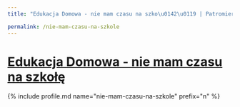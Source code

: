 ```yaml
---
title: "Edukacja Domowa - nie mam czasu na szko\u0142\u0119 | Patromierz"

permalink: /nie-mam-czasu-na-szkole
---
```


# [Edukacja Domowa - nie mam czasu na szkołę](https://patronite.pl/nie-mam-czasu-na-szkole)

{% include profile.md name="nie-mam-czasu-na-szkole" prefix="n" %}
